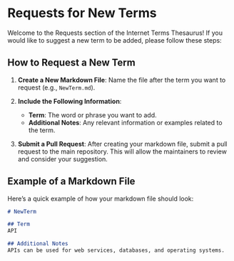 # Requests for New Terms

Welcome to the Requests section of the Internet Terms Thesaurus! If you would like to suggest a new term to be added, please follow these steps:

## How to Request a New Term

1. **Create a New Markdown File**: Name the file after the term you want to request (e.g., `NewTerm.md`).

2. **Include the Following Information**:
   - **Term**: The word or phrase you want to add.
   - **Additional Notes**: Any relevant information or examples related to the term.

3. **Submit a Pull Request**: After creating your markdown file, submit a pull request to the main repository. This will allow the maintainers to review and consider your suggestion.

## Example of a Markdown File

Here’s a quick example of how your markdown file should look:

```markdown
# NewTerm

## Term
API

## Additional Notes
APIs can be used for web services, databases, and operating systems.
